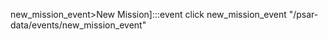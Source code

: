 new_mission_event>New Mission]:::event
click new_mission_event "/psar-data/events/new_mission_event"
